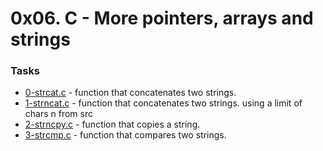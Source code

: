 # 0x06. C - More pointers, arrays and strings

### Tasks

- [0-strcat.c](0-strcat.c) - function that concatenates two strings.
- [1-strncat.c](1-strncat.c) - function that concatenates two strings. using a limit of chars n from src
- [2-strncpy.c](2-strncpy.c) - function that copies a string.
- [3-strcmp.c](3-strcmp.c) - function that compares two strings.